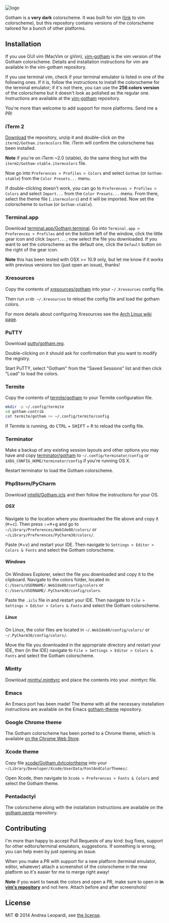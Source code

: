 ![logo][logo]

Gotham is a **very dark** colorscheme. It was built for vim ([link][vim-gotham]
to vim colorscheme), but this repository contains versions of the colorscheme
tailored for a bunch of other platforms.

## Installation

If you use GUI vim (MacVim or gVim), [vim-gotham][vim-gotham] is the vim version
of the Gotham colorscheme. Details and installation instructions for vim are
available in the vim-gotham repository.

If you use terminal vim, check if your terminal emulator is listed in one of the
following ones. If it is, follow the instructions to install the colorscheme for
the terminal emulator; if it's not there, you can use the **256 colors version**
of the colorscheme but it doesn't look as polished as the regular one.
Instructions are available at the [vim-gotham][vim-gotham] repository.

You're more than welcome to add support for more platforms. Send me a PR!

### iTerm 2

[Download][zipped] the repository, unzip it and double-click on the
`iterm2/Gotham.itermcolors` file. iTerm will confirm the colorscheme has been
installed.

**Note** if you're on iTerm ~2.0 (stable), do the same thing but with the
`iterm2/Gotham-stable.itermcolors` file.

Now go into `Preferences > Profiles > Colors` and select `Gotham` (or
`Gotham-stable`) from the `Color Presets...` menu.

If double-clicking doesn't work, you can go to `Preferences > Profiles > Colors`
and select `Import...` from the `Color Presets...` menu. From there, select the
theme file (`.itermcolors`) and it will be imported. Now set the colorscheme to
`Gotham` (or `Gotham-stable`).

### Terminal.app

Download [terminal.app/Gotham.terminal](terminal.app/Gotham.terminal). Go into
`Terminal.app > Preferences > Profiles` and on the bottom left of the window,
click the little gear icon and click `Import...`; now select the file you
downloaded. If you want to set the colorscheme as the default one, click the
`Default` button on the right of the gear icon.

**Note** this has been tested with OSX >= 10.9 only, but let me know if it works
with previous versions too (just open an issue), thanks!

### Xresources

Copy the contents of [xresources/gotham](xresources/gotham) into your
`~/.Xresources` config file.

Then run `xrdb ~/.Xresources` to reload the config file and load the gotham
colors.

For more details about configuring Xresources see the [Arch Linux wiki
page][xresources-arch-wiki].

### PuTTY

Download [putty/gotham.reg](putty/gotham.reg).

Double-clicking on it should ask for confirmation that you want to modify the
registry.

Start PuTTY, select "Gotham" from the "Saved Sessions" list and then click
"Load" to load the colors.

### Termite

Copy the contents of [termite/gotham](termite/gotham) to your Termite
configuration file.

``` bash
mkdir -p ~/.config/termite
cd gotham-contrib
cat termite/gotham >> ~/.config/termite/config
```

If Termite is running, do <kbd>CTRL</kbd> + <kbd>SHIFT</kbd> + <kbd>R</kbd> to
reload the config file.

### Terminator

Make a backup of any existing session layouts and other options you may have
and copy [terminator/gotham](terminator/gotham) to `~/.config/terminator/config`
or `$XDG_CONFIG_HOME/terminator/config` if you're running OS X.

Restart terminator to load the Gotham colorscheme.

### PhpStorm/PyCharm

Download [intellij/Gotham.icls](intellij/Gotham.icls) and then follow the
instructions for your OS.

##### OSX

Navigate to the location where you downloaded the file above and copy it
(<kbd>⌘</kbd>+<kbd>c</kbd>). Then press <kbd>⇧</kbd>+<kbd>⌘</kbd>+<kbd>g</kbd>
and go to `~/Library/Preferences/WebIde80/colors/` or
`~/Library/Preferences/PyCharm30/colors/`.

Paste (<kbd>⌘</kbd>+<kbd>v</kbd>) and restart your IDE. Then navigate to
`Settings > Editor > Colors & Fonts` and select the Gotham colorscheme.

##### Windows

On Windows Explorer, select the file you downloaded and copy it to the
clipboard. Navigate to the colors folder, located in:
`C:/Users/USERNAME/.WebIde80/config/colors` or
`C:/Users/USERNAME/.PyCharm30/config/colors`.

Paste the `.icls` file in and restart your IDE. Then navigate to `File >
Settings > Editor > Colors & Fonts` and select the Gotham colorscheme.

##### Linux

On Linux, the color files are located in `~/.WebIde80/config/colors/` or
`~/.PyCharm30/config/colors/`.

Move the file you downloaded in the appropriate directory and restart your IDE,
then (in the IDE) navigate to `File > Settings > Editor > Colors & Fonts` and
select the Gotham colorscheme.

### Mintty

Download [mintty/.minttyrc](mintty/.minttyrc) and place the contents into your
.minttyrc file.

### Emacs

An Emacs port has been made! The theme with all the necessary installation
instructions are available on the Emacs [gotham-theme][emacs-version]
repository.

### Google Chrome theme

The Gotham colorscheme has been ported to a Chrome theme, which is available [on
the Chrome Web Store][chrome-theme].

### Xcode theme

Copy file [xcode/Gotham.dvtcolortheme](xcode/Gotham.dvtcolortheme) into your
`~/Library/Developer/Xcode/UserData/FontAndColorThemes/`.

Open Xcode, then navigate to `Xcode > Preferences > Fonts & Colors` and select the Gotham theme.

### Pentadactyl

The colorscheme along with the installation instructions are available
on the [gotham.penta][pentadactyl-version] repository.

## Contributing

I'm more than happy to accept Pull Requests of any kind: bug fixes, support for
other editors/terminal emulators, suggestions.  If something is wrong, you can
help even by just opening an issue.

When you make a PR with support for a new platform (terminal emulator, editor,
whatever) attach a screenshot of the colorscheme in the new platform so it's
easier for me to merge right away!

**Note** if you want to tweak the colors and open a PR, make sure to open in
**in [vim's repository][vim-gotham]** and not here. Attach before and after
screenshots!


## License

MIT &copy; 2014 Andrea Leopardi, see [the license][license-file].


[logo]: http://i.imgur.com/FDLEzHC.png "Logo"
[screenshot]: http://i.imgur.com/gaGhjqh.png "An iTerm-only screenshot"
[license-file]: LICENSE.txt
[zipped]: https://github.com/whatyouhide/iterm2-gotham/archive/master.zip
[vim-gotham]: https://github.com/whatyouhide/vim-gotham
[iterm2]: http://iterm2.com/
[xresources-arch-wiki]: https://wiki.archlinux.org/index.php/Xresources
[emacs-version]: https://github.com/wasamasa/gotham-theme
[chrome-theme]: https://chrome.google.com/webstore/detail/gotham/gnlfcflpgndokoemddgnhampfeaahmhc?authuser=1
[pentadactyl-version]: https://github.com/aminb/gotham.penta

